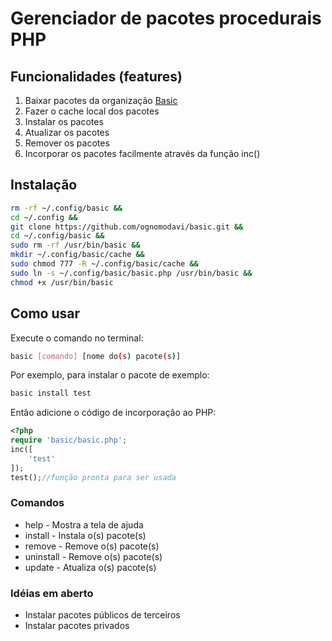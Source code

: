 # Gerenciador de pacotes procedurais PHP
## Funcionalidades (features)
1. Baixar pacotes da organização [Basic](https://github.com/basicgnomo)
2. Fazer o cache local dos pacotes
3. Instalar os pacotes
4. Atualizar os pacotes
5. Remover os pacotes
6. Incorporar os pacotes facilmente através da função inc()

## Instalação
```bash
rm -rf ~/.config/basic &&
cd ~/.config &&
git clone https://github.com/ognomodavi/basic.git &&
cd ~/.config/basic &&
sudo rm -rf /usr/bin/basic &&
mkdir ~/.config/basic/cache &&
sudo chmod 777 -R ~/.config/basic/cache &&
sudo ln -s ~/.config/basic/basic.php /usr/bin/basic &&
chmod +x /usr/bin/basic
```

## Como usar
Execute o comando no terminal:
```bash
basic [comando] [nome do(s) pacote(s)]
```
Por exemplo, para instalar o pacote de exemplo:
```bash
basic install test
```
Então adicione o código de incorporação ao PHP:
```php
<?php
require 'basic/basic.php';
inc([
    'test'    
]);
test();//função pronta para ser usada
```

### Comandos
- help - Mostra a tela de ajuda
- install - Instala o(s) pacote(s)
- remove - Remove o(s) pacote(s)
- uninstall - Remove o(s) pacote(s)
- update - Atualiza o(s) pacote(s)

### Idéias em aberto
- Instalar pacotes públicos de terceiros
- Instalar pacotes privados
